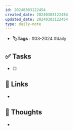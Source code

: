 ```yaml
---
id: 20240303122454
created_date: 20240303122454
updated_date: 20240303122454
type: daily-note
---
```


- **🏷️Tags** : #03-2024 #daily 
## ✅ Tasks
- [ ]  
## 🔗 Links
- 
## 🧠 Thoughts
- 
